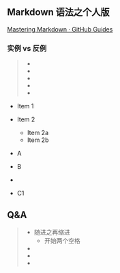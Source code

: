 
## Markdown 语法之个人版

[Mastering Markdown · GitHub Guides](https://guides.github.com/features/mastering-markdown/)



### 实例 vs 反例
> * 
> * 
> * 
> * 
> * 

* Item 1
* Item 2
  * Item 2a
  * Item 2b

* A
* B
* 
 * C1



## Q&A 
> * 随进之再缩进
>   * 开始两个空格
> * 
> * 
> * 

